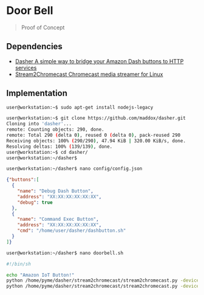 # Door Bell

> Proof of Concept

## Dependencies

- [Dasher A simple way to bridge your Amazon Dash buttons to HTTP services ](https://github.com/maddox/dasher)
- [Stream2Chromecast Chromecast media streamer for Linux ](https://github.com/Pat-Carter/stream2chromecast)

## Implementation

```sh
user@workstation:~$ sudo apt-get install nodejs-legacy
```

```sh
user@workstation:~$ git clone https://github.com/maddox/dasher.git
Cloning into 'dasher'...
remote: Counting objects: 290, done.
remote: Total 290 (delta 0), reused 0 (delta 0), pack-reused 290
Receiving objects: 100% (290/290), 47.94 KiB | 320.00 KiB/s, done.
Resolving deltas: 100% (139/139), done.
user@workstation:~$ cd dasher/
user@workstation:~/dasher$ 
```

```sh
user@workstation:~/dasher$ nano config/config.json
```

```json
{"buttons":[
  {
    "name": "Debug Dash Button",
    "address": "XX:XX:XX:XX:XX:XX",
    "debug": true
  },
  {
    "name": "Command Exec Button",
    "address": "XX:XX:XX:XX:XX:XX",
    "cmd": "/home/user/dasher/dashbutton.sh"
  }
]}
```

```sh
user@workstation:~/dasher$ nano doorbell.sh
```

```sh
#!/bin/sh

echo "Amazon IoT Button!"
python /home/pyme/dasher/stream2chromecast/stream2chromecast.py -devicename Juum -setvol 1.0
python /home/pyme/dasher/stream2chromecast/stream2chromecast.py -devicename Juum /home/pyme/dasher/Monster.wav
```
